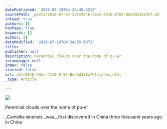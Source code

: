 ```yaml
---
datePublished: '2016-07-10T04:24:49.621Z'
sourcePath: _posts/2016-07-07-35fc9846-59cc-4318-8f82-8ebdd138a76f.md
inFeed: true
authors: []
hasPage: true
keywords: []
author: []
dateModified: '2016-07-10T04:24:35.687Z'
title: ''
publisher: null
description: Perennial clouds over the home of pu-er
inLanguage: null
inNav: false
starred: false
url: 35fc9846-59cc-4318-8f82-8ebdd138a76f/index.html
_type: Article

---
```

![](https://the-grid-user-content.s3-us-west-2.amazonaws.com/08fe11a7-1472-410b-8790-95edd3827aac.jpg)

Perennial clouds over the home of pu-er

_Camellia sinensis _was__first discovered in China three thousand years ago in China